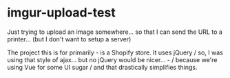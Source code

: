 # imgur-upload-test

Just trying to upload an image somewhere... so that I can send the URL to a printer... (but I don't want to setup a server)

The project this is for primarily - is a Shopify store. It uses jQuery / so, I was using that style of ajax... but no jQuery would be nicer... - / because we're using Vue for some UI sugar / and that drastically simplifies things.
